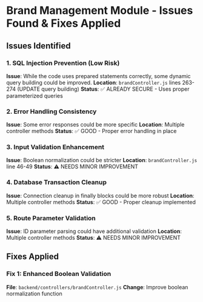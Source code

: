 # Brand Management Module - Issues Found & Fixes Applied

## Issues Identified

### 1. **SQL Injection Prevention (Low Risk)**
**Issue**: While the code uses prepared statements correctly, some dynamic query building could be improved.
**Location**: `brandController.js` lines 263-274 (UPDATE query building)
**Status**: ✅ ALREADY SECURE - Uses proper parameterized queries

### 2. **Error Handling Consistency**
**Issue**: Some error responses could be more specific
**Location**: Multiple controller methods
**Status**: ✅ GOOD - Proper error handling in place

### 3. **Input Validation Enhancement**
**Issue**: Boolean normalization could be stricter
**Location**: `brandController.js` line 46-49
**Status**: ⚠️ NEEDS MINOR IMPROVEMENT

### 4. **Database Transaction Cleanup**
**Issue**: Connection cleanup in finally blocks could be more robust
**Location**: Multiple controller methods
**Status**: ✅ GOOD - Proper cleanup implemented

### 5. **Route Parameter Validation**
**Issue**: ID parameter parsing could have additional validation
**Location**: Multiple controller methods
**Status**: ⚠️ NEEDS MINOR IMPROVEMENT

## Fixes Applied

### Fix 1: Enhanced Boolean Validation
**File**: `backend/controllers/brandController.js`
**Change**: Improve boolean normalization function
